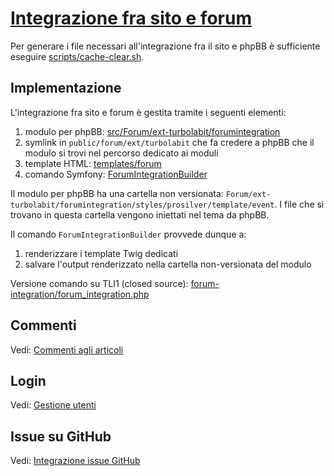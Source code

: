 # [Integrazione fra sito e forum](https://github.com/TurboLabIt/TurboLab.it/blob/main/docs/forum-integration.md)

Per generare i file necessari all'integrazione fra il sito e phpBB è sufficiente eseguire [scripts/cache-clear.sh](https://github.com/TurboLabIt/TurboLab.it/blob/main/scripts/cache-clear.sh).


## Implementazione

L'integrazione fra sito e forum è gestita tramite i seguenti elementi:

1. modulo per phpBB: [src/Forum/ext-turbolabit/forumintegration](https://github.com/TurboLabIt/TurboLab.it/tree/main/src/Forum/ext-turbolabit/forumintegration)
2. symlink in `public/forum/ext/turbolabit` che fa credere a phpBB che il modulo si trovi nel percorso dedicato ai moduli
2. template HTML: [templates/forum](https://github.com/TurboLabIt/TurboLab.it/tree/main/templates/forum)
3. comando Symfony: [ForumIntegrationBuilder](https://github.com/TurboLabIt/TurboLab.it/blob/main/src/Command/ForumIntegrationBuilderCommand.php)

Il modulo per phpBB ha una cartella non versionata: `Forum/ext-turbolabit/forumintegration/styles/prosilver/template/event`.
I file che si trovano in questa cartella vengono iniettati nel tema da phpBB.

Il comando `ForumIntegrationBuilder` provvede dunque a:

1. renderizzare i template Twig dedicati
2. salvare l'output renderizzato nella cartella non-versionata del modulo

Versione comando su TLI1 (closed source): [forum-integration/forum_integration.php](https://github.com/TurboLabIt/tli1-sasha-grey/blob/master/website/www/public/forum-integration/forum_integration.php)


## Commenti

Vedi: [Commenti agli articoli](https://github.com/TurboLabIt/TurboLab.it/blob/main/docs/comments.md)


## Login

Vedi: [Gestione utenti](https://github.com/TurboLabIt/TurboLab.it/blob/main/docs/users.md)


## Issue su GitHub

Vedi: [Integrazione issue GitHub](https://github.com/TurboLabIt/TurboLab.it/blob/main/docs/bug.md)
